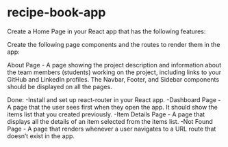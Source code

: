 # recipe-book-app

Create a Home Page in your React app that has the following features:

Create the following page components and the routes to render them in the app:

About Page - A page showing the project description and information about the team members (students) working on the project, including links to your GitHub and LinkedIn profiles.
The Navbar, Footer, and Sidebar components should be displayed on all the pages.

Done:
-Install and set up react-router in your React app.
-Dashboard Page - A page that the user sees first when they open the app. It should show the items list that you created previously.
-Item Details Page - A page that displays all the details of an item selected from the items list.
-Not Found Page - A page that renders whenever a user navigates to a URL route that doesn’t exist in the app.

